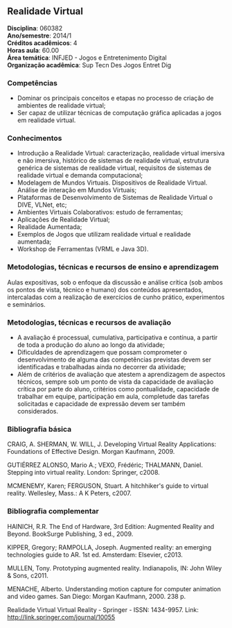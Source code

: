 ## Realidade Virtual

**Disciplina**:   060382  
**Ano/semestre**:  2014/1  
**Créditos acadêmicos**: 4  
**Horas aula**: 60.00  
**Área temática**:  INFJED - Jogos e Entretenimento Digital  
**Organização acadêmica**: Sup Tecn Des Jogos Entret Dig  

### Competências

* Dominar os principais conceitos e etapas no processo de criação de ambientes de realidade virtual;
* Ser capaz de utilizar técnicas de computação gráfica aplicadas a jogos em realidade virtual.

### Conhecimentos

* Introdução a Realidade Virtual: caracterização, realidade virtual imersiva e não imersiva, histórico de sistemas de realidade virtual, estrutura genérica de sistemas de realidade virtual, requisitos de sistemas de realidade virtual e demanda computacional;
* Modelagem de Mundos Virtuais. Dispositivos de Realidade Virtual. Análise de interação em Mundos Virtuais;
* Plataformas de Desenvolvimento de Sistemas de Realidade Virtual o DIVE, VLNet, etc;
* Ambientes Virtuais Colaborativos: estudo de ferramentas;
* Aplicações de Realidade Virtual;
* Realidade Aumentada;
* Exemplos de Jogos que utilizam realidade virtual e realidade aumentada;
* Workshop de Ferramentas (VRML e Java 3D).

### Metodologias, técnicas e recursos de ensino e aprendizagem

Aulas expositivas, sob o enfoque da discussão e análise crítica (sob ambos os pontos de vista, técnico e humano) dos conteúdos apresentados, intercaladas com a realização de exercícios de cunho prático, experimentos e seminários.


### Metodologias, técnicas e recursos de avaliação

* A avaliação é processual, cumulativa, participativa e contínua, a partir de toda a produção do aluno ao longo da atividade;
* Dificuldades de aprendizagem que possam comprometer o desenvolvimento de alguma das competências previstas devem ser identificadas e trabalhadas ainda no decorrer da atividade;
* Além de critérios de avaliação que atestem a aprendizagem de aspectos técnicos, sempre sob um ponto de vista da capacidade de avaliação crítica por parte do aluno, critérios como pontualidade, capacidade de trabalhar em equipe, participação em aula, completude das tarefas solicitadas e capacidade de expressão devem ser também considerados.

### Bibliografia básica

CRAIG, A. SHERMAN, W. WILL, J. Developing Virtual Reality Applications: Foundations of Effective Design. Morgan Kaufmann, 2009.

GUTIÉRREZ ALONSO, Mario A.; VEXO, Frédéric; THALMANN, Daniel. Stepping into virtual reality. London: Springer, c2008.

MCMENEMY, Karen; FERGUSON, Stuart. A hitchhiker's guide to virtual reality. Wellesley, Mass.: A K Peters, c2007.

### Bibliografia complementar

HAINICH, R.R. The End of Hardware, 3rd Edition: Augmented Reality and Beyond. BookSurge Publishing, 3 ed., 2009.

KIPPER, Gregory; RAMPOLLA, Joseph. Augmented reality: an emerging technologies guide to AR. 1st ed. Amsterdam: Elsevier, c2013.

MULLEN, Tony. Prototyping augmented reality. Indianapolis, IN: John Wiley & Sons, c2011.

MENACHE, Alberto. Understanding motion capture for computer animation and video games. San Diego: Morgan Kaufmann, 2000. 238 p.

Realidade Virtual Virtual Reality - Springer - ISSN: 1434-9957. Link: http://link.springer.com/journal/10055
